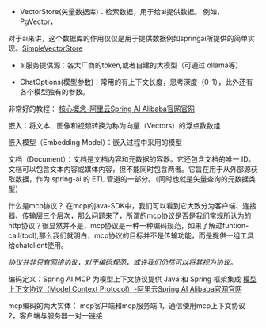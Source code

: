 
- VectorStore(矢量数据库)：检索数据，用于给ai提供数据。 例如，PgVector，

对于ai来讲，这个数据库的作用仅仅是用于提供数据例如springai所提供的简单实现。[SimpleVectorStore](https://github.com/spring-projects/spring-ai/blob/main/spring-ai-core/src/main/java/org/springframework/ai/vectorstore/SimpleVectorStore.java)




- ai服务提供源：各大厂商的token,或者自建的大模型（可通过 ollama等）

- ChatOptions(模型参数)：常用的有上下文长度，思考深度（0-1），此外还有各个模型独有的参数。


非常好的教程：
[核心概念-阿里云Spring AI Alibaba官网官网](https://java2ai.com/docs/dev/tutorials/basics/concepts/?spm=5176.29160081.0.0.96aaaa5cCIHmFw#%E5%B0%86%E6%82%A8%E7%9A%84%E6%95%B0%E6%8D%AE%E5%92%8C-api-%E5%BC%95%E5%85%A5-ai-%E6%A8%A1%E5%9E%8B)


嵌入：将文本、图像和视频转换为称为向量（Vectors）的浮点数数组

嵌入模型（Embedding Model）：嵌入过程中采用的模型

文档（Document）：文档是文档内容和元数据的容器。它还包含文档的唯一 ID。文档可以包含文本内容或媒体内容，但不能同时包含两者。它旨在用于从外部源获取数据，作为 spring-ai 的 ETL 管道的一部分。（同时也就是矢量查询的元数据类型）





什么是mcp协议？
在mcp的java-SDK中，我们可以看到它大致分为客户端、连接器、传输层三个层次，那么问题来了，所谓的mcp协议是否是我们常规所认为的http协议？很显然并不是，mcp协议是一种一种编码规范，如果了解过funtion-call(tool),那么我们就明白，mcp协议的目标并不是传输功能，而是提供一组工具给chatclient使用。

*协议并非只有网络协议，对于编码规范，或许我们仍然可以将其视为协议。*

编码定义：Spring AI MCP 为模型上下文协议提供 Java 和 Spring 框架集成
[模型上下文协议（Model Context Protocol）-阿里云Spring AI Alibaba官网官网](https://java2ai.com/docs/1.0.0-M6.1/tutorials/mcp/?spm=5176.29160081.0.0.96aaaa5cTo2GaP)


mcp编码的两大实体： mcp客户端和mcp服务端
1，通信使用mcp上下文协议
2，客户端与服务器一对一链接
